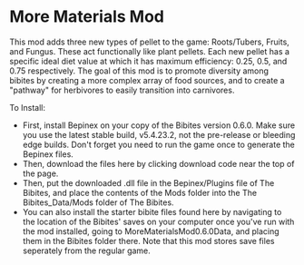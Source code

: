 <h1>More Materials Mod</h1>
This mod adds three new types of pellet to the game: Roots/Tubers, Fruits, and Fungus. These act functionally like plant pellets. Each new pellet has a specific ideal diet value at which it has maximum efficiency: 0.25, 0.5, and 0.75 respectively. The goal of this mod is to promote diversity among bibites by creating a more complex array of food sources, and to create a "pathway" for herbivores to easily transition into carnivores.

To Install:
<ul>
  <li>First, <href src=https://docs.bepinex.dev/articles/user_guide/installation/index.html>install Bepinex</href> on your copy of the Bibites version 0.6.0. Make sure you use <href src=https://github.com/BepInEx/BepInEx/releases/tag/v5.4.23.2>the latest stable build, v5.4.23.2</href>, not the pre-release or bleeding edge builds. Don't forget you need to run the game once to generate the Bepinex files.</li>
  <li>Then, download the files here by clicking download code near the top of the page.</li>
  <li>Then, put the downloaded .dll file in the Bepinex/Plugins file of The Bibites, and place the contents of the Mods folder into the The Bibites_Data/Mods folder of The Bibites.</li>
  <li>You can also install the starter bibite files found here by navigating to the location of the Bibites' saves on your computer once you've run with the mod installed, going to MoreMaterialsMod0.6.0Data, and placing them in the Bibites folder there. Note that this mod stores save files seperately from the regular game.</li>
</ul>
